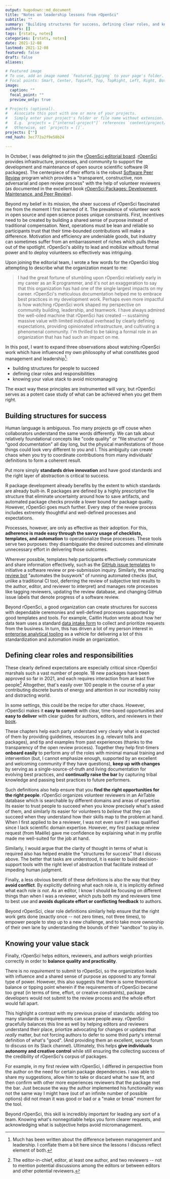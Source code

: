 ```yaml
---
output: hugodown::md_document
title: "Notes on leadership lessons from rOpenSci"
subtitle: ""
summary: "Building structures for success, defining clear roles, and knowing your priorities"
authors: []
tags: [rstats, notes]
categories: [rstats, notes]
date: 2021-12-08
lastmod: 2021-12-08
featured: false
draft: false
aliases:

# Featured image
# To use, add an image named `featured.jpg/png` to your page's folder.
# Focal points: Smart, Center, TopLeft, Top, TopRight, Left, Right, BottomLeft, Bottom, BottomRight.
image:
  caption: ""
  focal_point: ""
  preview_only: true

# Projects (optional).
#   Associate this post with one or more of your projects.
#   Simply enter your project's folder or file name without extension.
#   E.g. `projects = ["internal-project"]` references `content/project/deep-learning/index.md`.
#   Otherwise, set `projects = []`.
projects: [""]
rmd_hash: 3ec772a2f9e58b24

---
```


In October, I was delighted to join the [rOpenSci editorial board](https://ropensci.org/blog/2021/10/12/editors2021/). [rOpenSci](https://ropensci.org/about/) provides infrastructure, processes, and community to support the development and maintenance of open source scientific software (R packages). The centerpiece of their efforts is the robust [Software Peer Review](https://ropensci.org/software-review/) program which provides a "transparent, constructive, non adversarial and open review process" with the help of volunteer reviewers (as documented in the excellent book [rOpenSci Packages: Development, Maintenance, and Peer Review](https://devguide.ropensci.org/)).

Beyond my belief in its mission, the sheer success of rOpenSci fascinated me from the moment I first learned of it. The prevalence of volunteer work in open source and open science poses unique constraints. First, incentives need to be created by building a shared sense of purpose instead of traditional compensation. Next, operations must be lean and reliable so participants trust that their time-bounded contributions will make a difference. Motivation and efficiency are undeniable goods, but industry can sometimes suffer from an embarrassment of riches which pulls these out of the spotlight. rOpenSci's ability to lead and mobilize without formal power and to deploy volunteers so effectively was intriguing.

Upon joining the editorial team, I wrote a few words for the rOpenSci blog attempting to describe what the organization meant to me:

> I had the great fortune of stumbling upon rOpenSci relatively early in my career as an R programmer, and it's not an exaggeration to say that this organization has had one of the single largest impacts on my career. rOpenSci's meticulous documentation helped me to embrace best practices in my development work. Perhaps even more impactful is how watching rOpenSci work shaped my perspective on community building, leadership, and teamwork. I have always admired the well-oiled machine that rOpenSci has created -- sustaining massive value with limited individual overhead by clearly defining expectations, providing opinionated infrastructure, and cultivating a phenomenal community. I'm thrilled to be taking a formal role in an organization that has had such an impact on me.

In this post, I want to expand three observations about watching rOpenSci work which have influenced my own philosophy of what constitutes good management and leadership[^1]:

-   building structures for people to succeed
-   defining clear roles and responsibilities
-   knowing your value stack to avoid micromanaging

The exact way these principles are instrumented will vary, but rOpenSci serves as a potent case study of what can be achieved when you get them right.

Building structures for success
-------------------------------

Human language is ambiguous. Too many projects go off couse when collaborators understand the same words differently. We can talk about relatively foundational concepts like "code quality" or "file structure" or "good documentation" all day long, but the physical manifestations of those things could look very different to you and I. This ambiguity can create chaos when you try to coordinate contributions from many individuals' definitions to form a coherent result.

Put more simply **standards drive innovation** and have good standards and the right layer of abstraction is critical to success.

R package development already benefits by the extent to which standards are already built-in. R packages are defined by a highly prescriptive file structure that eliminate uncertainty around how to save artifacts, and automated package checks provide a lower bound for package quality. However, rOpenSci goes much further. Every step of the review process includes extremely thoughtful and well-defined processes and expectations.

Processes, however, are only as effective as their adoption. For this, **adherence is made easy through the savvy usage of checklists, templates, and automation** to operationalize these processes. These tools serve two purposes: they disambiguate the desired outcomes and eliminate unnecessary effort in delivering those outcomes.

Wherever possible, templates help participants effectively communicate and share information effectively, such as the [GitHub issue templates](https://github.com/ropensci/software-review/issues/new/choose) to initiative a software review or pre-submission inquiry. Similarly, the amazing [review bot](https://ropensci.org/commcalls/dec2021-automation/) "automates the busywork" of running automated checks (but, unlike a traditional CI tool, deferring the review of subjective test results to the author, editor, and reviewer to interpret) and manages rote processes like tagging reviewers, updating the review database, and changing GitHub issue labels that denote progress of a software review.

Beyond rOpenSci, a good organization can create structures for success with dependable ceremonies and well-defined processes supported by good templates and tools. For example, Caitlin Hudon wrote about how her data team uses a standard [data intake form](https://caitlinhudon.com/2020/09/16/data-intake-form/) to collect and prioritize requests from the business. In turn, this has driven a lot of my person interest in [enterprise analytical tooling](https://emilyriederer.netlify.app/post/team-of-packages/) as a vehicle for delivering a lot of this standardization and automation inside an organization.

Defining clear roles and responsibilities
-----------------------------------------

These clearly defined expectations are especially critical since rOpenSci marshals such a vast number of people. 18 new packages have been approved so far in 2021, and each requires interaction from at least five people[^2] Altogether, that's easily over 100 people in the course of a year contributing discrete bursts of energy and attention in our incredibly noisy and distracting world.

In some settings, this could be the recipe for utter chaos. However, rOpenSci makes it **easy to commit** with clear, time-boxed opportunities and **easy to deliver** with clear guides for authors, editors, and reviewers in their [book](https://devguide.ropensci.org/index.html).

These chapters help each party understand very clearly what is expected of them by providing guidelines, resources (e.g. relevant tolls and packages), and tip and examples from past experiences (thanks to the transparency of the open review process). Together they help first-timers **onboard easily** to perform any of the roles with minimal manual training and intervention (but, I cannot emphasize enough, supported by an excellent and welcoming community if they have questions), **keep up with changes** by serving as a single-source-of-truth and living documentation for evolving best practices, and **continually raise the bar** by capturing tribal knowledge and passing best practices to future performers.

Such definitions also help ensure that you **find the right opportunities for the right people**. rOpenSci organizes volunteer reviewers in an AirTable database which is searchable by different domains and areas of expertise. Its easier to trust people to succeed when you know precisely what's asked of them, and similarly its easier for volunteers to *believe* that they can succeed when they understand how their skills map to the problem at hand. When I first applied to be a reviewer, I was not even sure if I was qualified since I lack scientific domain expertise. However, my first package review request (from Maëlle) gave me confidence by explaining what in my profile made me well-suited for the job at hand.

Similarly, I would argue that the clarity of thought in terms of what is required also has helped enable the "structures for success" that I discuss above. The better that tasks are understood, it is easier to build decision-support tools with the right level of abstraction that facilitate instead of impeding human judgment.

Finally, a less obvious benefit of these definitions is also the way that they **avoid conflict**. By explicitly defining what each role *is*, it is implicitly defined what each role *is not*. As an editor, I know I should be focusing on different things than when I was a reviewer, which puts both my and reviewers time to best use and **avoids duplicate effort or conflicting feedback** to authors.

Beyond rOpenSci, clear role definitions similarly help ensure that the right work gets done (exactly once -- not zero times, not three times), to empower people to step up to a new challenge, and to take more ownership of their own lane by understanding the bounds of their "sandbox" to play in.

Knowing your value stack
------------------------

Finally, rOpenSci helps editors, reviewers, and authors weigh priorities correctly in order to **balance quality and practicality**.

There is no *requirement* to submit to rOpenSci, so the organization leads with influence and a shared sense of purpose as opposed to any formal type of power. However, this also suggests that there is some theoretical balance or tipping point wherein if the requirements of rOpenSci became too great (in terms of time, effort, or creative constraints), package developers would not submit to the review process and the whole effort would fall apart.

This highlight a contrast with my previous praise of standards: adding too many standards or requirements can scare people away. rOpenSci gracefully balances this line as well by helping editors and reviewers understand their place, priortize advocating for changes or updates that *really* matter, but not forcing authors to defer to some third party's internal definition of what's "good". (And providing them an excellent, secure forum to discuss on its Slack channel). Ultimately, this helps **give individuals autonomy and creative control** while still ensuring the collecting success of the credibility of rOpenSci's corpus of packages.

For example, in my first review with rOpenSci, I differed in perspective from the author on the need for certain package dependencies. I was able to share my suggestions, allow him to take or discard what he saw fit, and then confirm with other more experiences reviewers that the package met the bar. Just because the way the author implemented his functionality was not the same way I might have (out of an infinite number of possible options) did not mean it was good or bad or a "make or break" moment for the tool.

Beyond rOpenSci, this skill is incredibly important for leading any sort of a team. Knowing what's nonnegotiable helps you form clearer requests, and acknowledging what is subjective helps avoid micromanagement.

[^1]: Much has been written about the difference between management and leadership. I conflate them a bit here since the lessons I discuss reflect element of both.

[^2]: The editor-in-chief, editor, at least one author, and two reviewers -- not to mention potential discussions among the editors or between editors and other potential reviewers.

